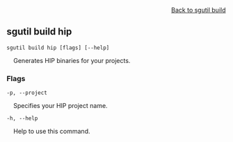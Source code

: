 <div id="readme" class="Box-body readme blob js-code-block-container">
<article class="markdown-body entry-content p-3 p-md-6" itemprop="text">
<p align="right">
<a href="https://github.com/fpgasystems/sgrt/blob/main/cli/manual/sgutil-build.md#sgutil-build">Back to sgutil build</a>
</p>

## sgutil build hip

<code>sgutil build hip [flags] [--help]</code>
<p>
  &nbsp; &nbsp; Generates HIP binaries for your projects.
</p>

### Flags
<code>-p, --project <string></code>
<p>
  &nbsp; &nbsp; Specifies your HIP project name.
</p>

<code>-h, --help <string></code>
<p>
  &nbsp; &nbsp; Help to use this command.
</p>